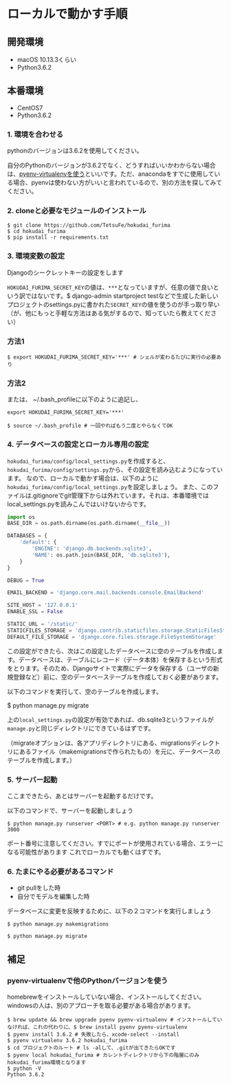 # ローカルで動かす手順

## 開発環境
- macOS 10.13.3くらい
- Python3.6.2

## 本番環境
- CentOS7
- Python3.6.2


### 1. 環境を合わせる
pythonのバージョンは3.6.2を使用してください。

自分のPythonのバージョンが3.6.2でなく、どうすればいいかわからない場合は、[pyenv-virtualenvを使う](#pyenv-virtualenvで他のPythonバージョンを使う)といいです。ただ、anacondaをすでに使用している場合、pyenvは使わない方がいいと言われているので、別の方法を探してみてください。


### 2. cloneと必要なモジュールのインストール 
```
$ git clone https://github.com/TetsuFe/hokudai_furima
$ cd hokudai_furima
$ pip install -r requirements.txt
```


### 3. 環境変数の設定
Djangoのシークレットキーの設定をします

`HOKUDAI_FURIMA_SECRET_KEY`の値は、`***`となっていますが、任意の値で良いという訳ではないです。$ django-admin startproject testなどで生成した新しいプロジェクトのsettings.pyに書かれた`SECRET_KEY`の値を使うのが手っ取り早い（が、他にもっと手軽な方法はある気がするので、知っていたら教えてください）

### 方法1

```
$ export HOKUDAI_FURIMA_SECRET_KEY='***' # シェルが変わるたびに実行の必要あり
```

### 方法2

または、 ~/.bash_profileに以下のように追記し、
```
export HOKUDAI_FURIMA_SECRET_KEY='***'
```
```
$ source ~/.bash_profile # 一回やればもう二度とやらなくてOK
```


### 4. データベースの設定とローカル専用の設定
`hokudai_furima/config/local_settings.py`を作成すると、`hokudai_furima/config/settings.py`から、その設定を読み込むようになっています。
なので、ローカルで動かす場合は、以下のように`hokudai_furima/config/local_settings.py`を設定しましょう。
また、このファイルは.gitignoreでgit管理下からは外れています。それは、本番環境ではlocal_settings.pyを読みこんではいけないからです。

```python
import os
BASE_DIR = os.path.dirname(os.path.dirname(__file__))

DATABASES = {
    'default': {
        'ENGINE': 'django.db.backends.sqlite3',
        'NAME': os.path.join(BASE_DIR, 'db.sqlite3'),
    }
}

DEBUG = True

EMAIL_BACKEND = 'django.core.mail.backends.console.EmailBackend'

SITE_HOST = '127.0.0.1'
ENABLE_SSL = False

STATIC_URL = '/static/'
STATICFILES_STORAGE = 'django.contrib.staticfiles.storage.StaticFilesStorage'
DEFAULT_FILE_STORAGE = 'django.core.files.storage.FileSystemStorage'
```

この設定ができたら、次はこの設定したデータベースに空のテーブルを作成します。データベースは、テーブルにレコード（データ本体）を保存するという形式をとります。そのため、Djangoサイトで実際にデータを保存する（ユーザの新規登録など）前に、空のデータベーステーブルを作成しておく必要があります。

以下のコマンドを実行して、空のテーブルを作成します。

$ python manage.py migrate

上の`local_settings.py`の設定が有効であれば、db.sqlite3というファイルが`manage.py`と同じディレクトリにできているはずです。

（migrateオプションは、各アプリディレクトリにある、migrationsディレクトリにあるファイル（makemigrationsで作られたもの）を元に、データベースのテーブルを作成します。）


### 5. サーバー起動
ここまできたら、あとはサーバーを起動するだけです。

以下のコマンドで、サーバーを起動しましょう

```
$ python manage.py runserver <PORT> # e.g. python manage.py runserver 3000
```

ポート番号に注意してください。すでにポートが使用されている場合、エラーになる可能性があります
これでローカルでも動くはずです。


### 6. たまにやる必要があるコマンド
- git pullをした時
- 自分でモデルを編集した時

データベースに変更を反映するために、以下の２コマンドを実行しましょう

`$ python manage.py makemigrations`

`$ python manage.py migrate`


## 補足

### pyenv-virtualenvで他のPythonバージョンを使う
homebrewをインストールしていない場合、インストールしてください。windowsの人は、別のアプローチを取る必要がある場合があります。
```
$ brew update && brew upgrade pyenv pyenv-virtualenv # インストールしていなければ、これの代わりに、$ brew install pyenv pyenv-virtualenv
$ pyenv install 3.6.2 # 失敗したら、xcode-select --install
$ pyenv virtualenv 3.6.2 hokudai_furima
$ cd プロジェクトのルート # ls -alして、.gitが出てきたらOKです
$ pyenv local hokudai_furima # カレントディレクトリから下の階層にのみhokudai_furima環境となります
$ python -V
Python 3.6.2
```
